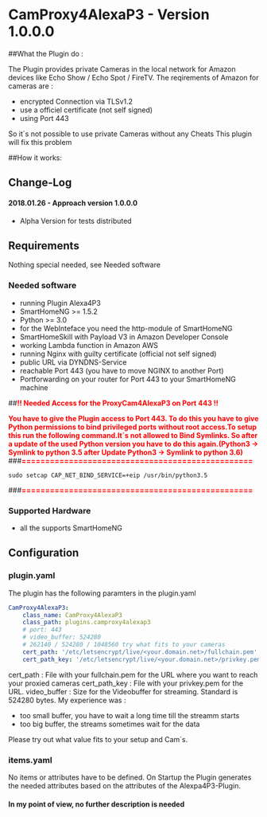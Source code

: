 # CamProxy4AlexaP3 - Version 1.0.0.0

##What the Plugin do :

The Plugin provides private Cameras in the local network for Amazon devices like Echo Show / Echo Spot / FireTV. The reqirements of Amazon for cameras are :

- encrypted Connection via TLSv1.2
- use a officiel certificate (not self signed)
- using Port 443

So it´s not possible to use private Cameras without any Cheats
This plugin will fix this problem

##How it works:


## Change-Log

#### 2018.01.26 - Approach version 1.0.0.0

- Alpha Version for tests distributed



## Requirements

Nothing special needed, see Needed software

### Needed software

* running Plugin Alexa4P3
* SmartHomeNG >= 1.5.2
* Python >= 3.0
* for the WebInteface you need the http-module of SmartHomeNG
* SmartHomeSkill with Payload V3 in Amazon Developer Console
* working Lambda function in Amazon AWS
* running Nginx with guilty certificate (official not self signed)
* public URL via DYNDNS-Service
* reachable Port 443 (you have to move NGINX to another Port)
* Portforwarding on your router for Port 443 to your SmartHomeNG machine


##<span style="color:red">**!! Needed Access for the ProxyCam4AlexaP3 on Port 443 !!**</span>

<span style="color:red">**You have to give the Plugin access to Port 443. To do this you have to give Python permissions to bind privileged ports without root access.To setup this run the following command.It´s not allowed to Bind Symlinks. So after a update of the used Python version you have to do this again.(Python3 -> Symlink to python 3.5 after Update Python3 -> Symlink to python 3.6)**</span>
###<span style="color:red">**=================================================**</span>
<pre><code>sudo setcap CAP_NET_BIND_SERVICE=+eip /usr/bin/python3.5
</code></pre>
###<span style="color:red">**=================================================**</span>
### Supported Hardware

* all the supports SmartHomeNG

## Configuration

### plugin.yaml

The plugin has the following paramters in the plugin.yaml

```yaml
CamProxy4AlexaP3:
    class_name: CamProxy4AlexaP3
    class_path: plugins.camproxy4alexap3
    # port: 443
    # video_buffer: 524280
    # 262140 / 524280 / 1048560 try what fits to your cameras
    cert_path: '/etc/letsencrypt/live/<your.domain.net>/fullchain.pem'
    cert_path_key: '/etc/letsencrypt/live/<your.domain.net>/privkey.pem'
```

cert_path : File with your fullchain.pem for the URL where you want to reach your  proxied cameras
cert_path_key : File with your privkey.pem for the URL.
video_buffer : Size for the Videobuffer for streaming. Standard is 524280 bytes. My experience was :
- too small buffer, you have to wait a long time till the streamm starts
- too big buffer, the streams sometimes wait for the data

Please try out what value fits to your setup and Cam´s.

### items.yaml

No items or attributes have to be defined. On Startup the Plugin generates the needed attributes based on the attributes of the Alexpa4P3-Plugin.


#### In my point of view, no further description is needed

